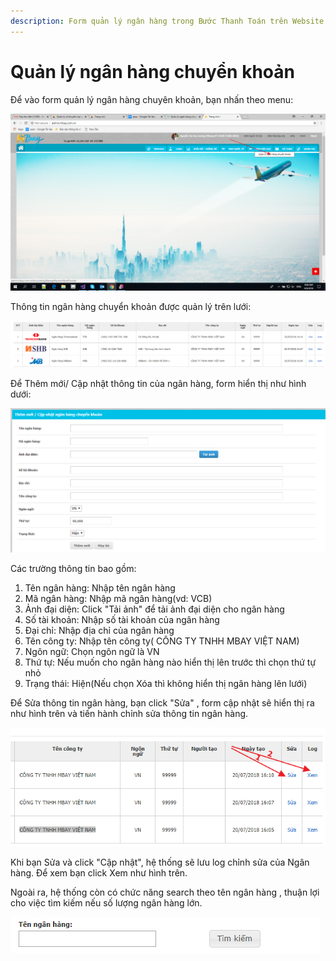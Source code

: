 ```yaml
---
description: Form quản lý ngân hàng trong Bước Thanh Toán trên Website
---
```


# Quản lý ngân hàng chuyển khoản

Để vào form quản lý ngân hàng chuyên khoản, bạn nhấn theo menu:

![](../../.gitbook/assets/image%20%286%29.png)

Thông tin ngân hàng chuyển khoản được quản lý trên lưới:

![H&#xEC;nh 1: Th&#xF4;ng tin ng&#xE2;n h&#xE0;ng chuy&#x1EC3;n kho&#x1EA3;n](../../.gitbook/assets/image%20%2843%29.png)

Để Thêm mới/ Cập nhật thông tin của ngân hàng, form hiển thị như hình dưới:

![H&#xEC;nh 2: Form Th&#xEA;m m&#x1EDB;i/ C&#x1EAD;p nh&#x1EAD;t th&#xF4;ng tin ng&#xE2;n h&#xE0;ng chuy&#x1EC3;n kho&#x1EA3;n](../../.gitbook/assets/image%20%2880%29.png)

Các trường thông tin bao gồm:

1. Tên ngân hàng: Nhập tên ngân hàng
2. Mã ngân hàng: Nhập mã ngân hàng\(vd: VCB\)
3. Ảnh đại diện: Click "Tải ảnh" để tải ảnh đại diện cho ngân hàng
4. Số tài khoản: Nhập số tài khoản của ngân hàng
5. Đại chỉ: Nhập địa chỉ của ngân hàng
6. Tên công ty: Nhập tên công ty\( CÔNG TY TNHH MBAY VIỆT NAM\)
7. Ngôn ngữ: Chọn ngôn ngữ là VN
8. Thứ tự: Nếu muốn cho ngân hàng nào hiển thị lên trước thì chọn thứ tự nhỏ
9. Trạng thái: Hiện\(Nếu chọn Xóa thì không hiển thị ngân hàng lên lưới\)

Để Sửa thông tin ngân hàng, bạn click "Sửa" , form cập nhật sẽ hiển thị ra như hình trên và tiến hành chỉnh sửa thông tin ngân hàng.

![](../../.gitbook/assets/image%20%2839%29.png)

Khi bạn Sửa và click "Cập nhật", hệ thống sẽ lưu log chỉnh sửa của Ngân hàng. Để xem bạn click Xem như hình trên.

Ngoài ra, hệ thống còn có chức năng search theo tên ngân hàng , thuận lợi cho việc tìm kiếm nếu số lượng ngân hàng lớn.

![H&#xEC;nh 3: T&#xEC;m ki&#x1EBF;m theo t&#xEA;n ng&#xE2;n h&#xE0;ng.](../../.gitbook/assets/image.png)




